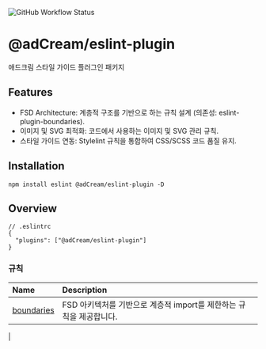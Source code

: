 ![GitHub Workflow Status](https://img.shields.io/github/actions/workflow/status/reduxjs/redux/test.yaml?branch=master&event=push&style=flat-square)

# @adCream/eslint-plugin

애드크림 스타일 가이드 플러그인 패키지

## Features

- FSD Architecture: 계층적 구조를 기반으로 하는 규칙 설계 (의존성: eslint-plugin-boundaries).
- 이미지 및 SVG 최적화: 코드에서 사용하는 이미지 및 SVG 관리 규칙.
- 스타일 가이드 연동: Stylelint 규칙을 통합하여 CSS/SCSS 코드 품질 유지.

## Installation

```
npm install eslint @adCream/eslint-plugin -D
```

## Overview

```jsonc
// .eslintrc
{
  "plugins": ["@adCream/eslint-plugin"]
}
```

### 규칙

| Name                             | Description                                                         |     |
| :------------------------------- | :------------------------------------------------------------------ | :-- |
| [boundaries](docs/boundaries.md) | FSD 아키텍처를 기반으로 계층적 import를 제한하는 규칙을 제공합니다. |     |

|
